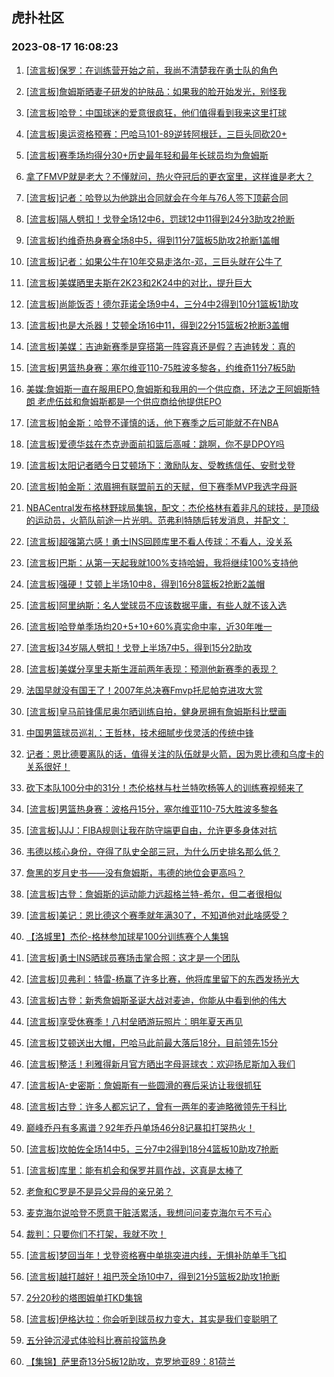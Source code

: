 ## 虎扑社区 
### 2023-08-17 16:08:23

1. [[流言板]保罗：在训练营开始之前，我尚不清楚我在勇士队的角色](https://bbs.hupu.com/61707643.html)

2. [[流言板]詹姆斯晒妻子研发的护肤品：如果我的脸开始发光，别怪我](https://bbs.hupu.com/61706035.html)

3. [[流言板]哈登：中国球迷的爱意很疯狂，他们值得看到我来这里打球](https://bbs.hupu.com/61705910.html)

4. [[流言板]奥运资格预赛：巴哈马101-89逆转阿根廷，三巨头同砍20+](https://bbs.hupu.com/61705486.html)

5. [[流言板]赛季场均得分30+历史最年轻和最年长球员均为詹姆斯](https://bbs.hupu.com/61706927.html)

6. [拿了FMVP就是老大？不懂就问，热火夺冠后的更衣室里，这样谁是老大？](https://bbs.hupu.com/61704522.html)

7. [[流言板]记者：哈登以为他跳出合同就会在今年与76人签下顶薪合同](https://bbs.hupu.com/61704141.html)

8. [[流言板]隔人劈扣！戈登全场12中6，罚球12中11得到24分3助攻2抢断](https://bbs.hupu.com/61705558.html)

9. [[流言板]约维奇热身赛全场8中5，得到11分7篮板5助攻2抢断1盖帽](https://bbs.hupu.com/61704011.html)

10. [[流言板]记者：如果公牛在10年交易走洛尔-邓，三巨头就在公牛了](https://bbs.hupu.com/61704537.html)

11. [[流言板]美媒晒里夫斯在2K23和2K24中的对比，提升巨大](https://bbs.hupu.com/61703993.html)

12. [[流言板]尚能饭否！德尔菲诺全场9中4，三分4中2得到10分1篮板1助攻](https://bbs.hupu.com/61705803.html)

13. [[流言板]也是大杀器！艾顿全场16中11，得到22分15篮板2抢断3盖帽](https://bbs.hupu.com/61705612.html)

14. [[流言板]美媒：吉迪新赛季是穿搭第一阵容真还是假？吉迪转发：真的](https://bbs.hupu.com/61705136.html)

15. [[流言板]男篮热身赛：塞尔维亚110-75胜波多黎各，约维奇11分7板5助](https://bbs.hupu.com/61703627.html)

16. [美媒:詹姆斯一直在服用EPO,詹姆斯和我用的一个供应商，环法之王阿姆斯特朗 老虎伍兹和詹姆斯都是一个供应商给他提供EPO](https://bbs.hupu.com/61703906.html)

17. [[流言板]帕金斯：哈登不谨慎的话，他下赛季之后可能就不在NBA](https://bbs.hupu.com/61704296.html)

18. [[流言板]爱德华兹在杰克逊面前扣篮后高喊：跳啊，你不是DPOY吗](https://bbs.hupu.com/61705228.html)

19. [[流言板]太阳记者晒今日艾顿场下：激励队友、受教练信任、安慰戈登](https://bbs.hupu.com/61706662.html)

20. [[流言板]帕金斯：浓眉拥有联盟前五的天赋，但下赛季MVP我选字母哥](https://bbs.hupu.com/61707116.html)

21. [NBACentral发布格林野球局集锦，配文：杰伦格林有着非凡的球技，是顶级的运动员，火箭队前途一片光明。范弗利特随后转发消息，并配文：](https://bbs.hupu.com/61708442.html)

22. [[流言板]超强第六感！勇士INS回顾库里不看人传球：不看人，没关系](https://bbs.hupu.com/61706611.html)

23. [[流言板]巴斯：从第一天起我就100%支持哈姆，我将继续100%支持他](https://bbs.hupu.com/61707334.html)

24. [[流言板]强硬！艾顿上半场10中8，得到16分8篮板2抢断2盖帽](https://bbs.hupu.com/61704703.html)

25. [[流言板]阿里纳斯：名人堂球员不应该数据平庸，有些人就不该入选](https://bbs.hupu.com/61704350.html)

26. [[流言板]哈登单季场均20+5+10+60%真实命中率，近30年唯一](https://bbs.hupu.com/61703195.html)

27. [[流言板]34岁隔人劈扣！戈登上半场7中5，得到15分2助攻](https://bbs.hupu.com/61704848.html)

28. [[流言板]美媒分享里夫斯生涯前两年表现：预测他新赛季的表现？](https://bbs.hupu.com/61703532.html)

29. [法国早就没有国王了！2007年总决赛Fmvp托尼帕克进攻大赏](https://bbs.hupu.com/61705148.html)

30. [[流言板]皇马前锋儒尼奥尔晒训练自拍，健身房拥有詹姆斯科比壁画](https://bbs.hupu.com/61703901.html)

31. [中国男篮球员巡礼：王哲林，技术细腻步伐灵活的传统中锋](https://bbs.hupu.com/61709063.html)

32. [记者：恩比德要离队的话，值得关注的队伍就是火箭，因为恩比德和乌度卡的关系很好！](https://bbs.hupu.com/61705647.html)

33. [砍下本队100分中的31分！杰伦格林与杜兰特吹杨等人的训练赛视频来了](https://bbs.hupu.com/61703601.html)

34. [[流言板]男篮热身赛：波格丹15分，塞尔维亚110-75大胜波多黎各](https://bbs.hupu.com/61703524.html)

35. [[流言板]JJJ：FIBA规则让我在防守端更自由，允许更多身体对抗](https://bbs.hupu.com/61706640.html)

36. [韦德以核心身份，夺得了队史全部三冠，为什么历史排名那么低？](https://bbs.hupu.com/61708032.html)

37. [詹黑的岁月史书——没有詹姆斯，韦德的地位会更高吗？](https://bbs.hupu.com/61707228.html)

38. [[流言板]古登：詹姆斯的运动能力远超格兰特-希尔，但二者很相似](https://bbs.hupu.com/61708872.html)

39. [[流言板]美记：恩比德这个赛季就年满30了，不知道他对此啥感受？](https://bbs.hupu.com/61705130.html)

40. [【洛城里】杰伦-格林参加球星100分训练赛个人集锦](https://bbs.hupu.com/61703980.html)

41. [[流言板]勇士INS晒球员赛场击掌合照：这才是一个团队](https://bbs.hupu.com/61707034.html)

42. [[流言板]贝弗利：特雷-杨赢了许多比赛，他将库里留下的东西发扬光大](https://bbs.hupu.com/61705099.html)

43. [[流言板]古登：新秀詹姆斯圣诞大战对麦迪，你能从中看到他的伟大](https://bbs.hupu.com/61709148.html)

44. [[流言板]享受休赛季！八村垒晒游玩照片：明年夏天再见](https://bbs.hupu.com/61704313.html)

45. [[流言板]艾顿送出大帽，巴哈马此前最大落后18分，目前领先15分](https://bbs.hupu.com/61705146.html)

46. [[流言板]整活！利雅得新月官方晒出字母哥球衣：欢迎扬尼斯加入我们](https://bbs.hupu.com/61704619.html)

47. [[流言板]A-史密斯：詹姆斯有一些圆滑的赛后采访让我很抓狂](https://bbs.hupu.com/61709414.html)

48. [[流言板]古登：许多人都忘记了，曾有一两年的麦迪略微领先于科比](https://bbs.hupu.com/61709247.html)

49. [巅峰乔丹有多离谱？92年乔丹单场46分8记暴扣打哭热火！](https://bbs.hupu.com/61708700.html)

50. [[流言板]坎帕佐全场14中5，三分7中2得到18分4篮板10助攻7抢断](https://bbs.hupu.com/61705680.html)

51. [[流言板]库里：能有机会和保罗并肩作战，这真是太棒了](https://bbs.hupu.com/61704387.html)

52. [老詹和C罗是不是异父异母的亲兄弟？](https://bbs.hupu.com/61708518.html)

53. [麦克海尔说哈登不愿意干脏活累活，我想问问麦克海尔亏不亏心](https://bbs.hupu.com/61709113.html)

54. [裁判：只要你们不打架，我就不吹！](https://bbs.hupu.com/61707940.html)

55. [[流言板]梦回当年！戈登资格赛中单挑突进内线，无惧补防单手飞扣](https://bbs.hupu.com/61704739.html)

56. [[流言板]越打越好！祖巴茨全场10中7，得到21分5篮板2助攻1抢断](https://bbs.hupu.com/61703593.html)

57. [2分20秒的塔图姆单打KD集锦](https://bbs.hupu.com/61708229.html)

58. [[流言板]伊格达拉：你会听到球员权力变大，其实是我们变聪明了](https://bbs.hupu.com/61706092.html)

59. [五分钟沉浸式体验科比赛前投篮热身](https://bbs.hupu.com/61708055.html)

60. [【集锦】萨里奇13分5板12助攻，克罗地亚89：81荷兰](https://bbs.hupu.com/61704442.html)

